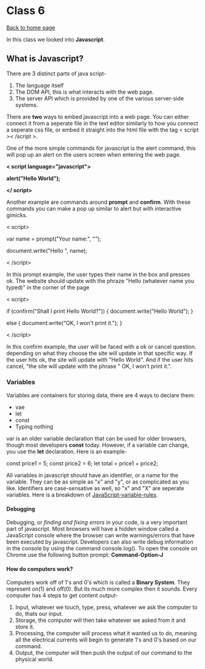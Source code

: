 # Class 6

[Back to home page](../README.md)

In this class we looked into **Javascript**.

## What is Javascript?

There are 3 distinct parts of java script-

1. The language itself
2. The DOM API, this is what interacts with the web page.
3. The server API which is provided by one of the various server-side systems.

There are **two** ways to embed javascript into a web page. You can either connect it from a seperate file in the text editor similarly to how you connect a seperate css file, or embed it straight into the html file with the tag < script >< /script >.

One of the more simple commands for javascript is the alert command, this will pop up an alert on the users screen when entering the web page.

**< script language="javascript">**

**alert("Hello World");**

**</ script>**

Another example are commands around **prompt** and **confirm**. With these commands you can make a pop up similar to alert but with interactive gimicks.

< script>

var name = prompt("Your name:", "");

document.write("Hello ", name);

< /script>

In this prompt example, the user types their name in the box and presses ok. The website should update with the phraze "Hello (whatever name you typed)" in the corner of the page

< script>

if (confirm("Shall I print Hello World?")) {
    document.write("Hello World");
}

else {
    document.write("OK, I won't print it.");
}

< /script>

In this confirm example, the user will be faced with a ok or cancel question. depending on what they choose the site will update in that specific way. If the user hits ok, the site will update with "Hello World". And if the user hits cancel, "the site will update with the phrase " OK, I won't print it.".

### Variables

Variables are containers for storing data, there are 4 ways to declare them:

- vae
- let
- const
- Typing nothing

var is an older variable declaration that can be used for older browsers, though most developers **const** today. However, if a variable can change, you use the **let** declaration. Here is an example-

const price1 = 5;
const price2 = 6;
let total = price1 + price2;

All variables in javascript should have an identifier, or a name for the variable. They can be as simple as "x" and "y", or as complicated as you like. Identifiers are case-sensative as well, so "x" and "X" are seperate variables. Here is a breakdown of
[JavaScript-variable-rules](https://www.w3schools.com/js/js_variables.asp).

#### Debugging

Debugging, or *finding and fixing errors* in your code, is a very important part of javascript. Most browsers will have a hidden window called a JavaScript console where the browser can write warnings/errors that have been executed by javascript. Developers can also write debug information in the console by using the command console.log(). To open the console on Chrome use the following button prompt: **Command-Option-J**

#### How do computers work?

Computers work off of 1's and 0's which is called a **Binary System**. They represent on(1) and off(0). But its much more complex then it sounds. Every computer has 4 steps to get content output-

1. Input, whatever we touch, type, press, whatever we ask the computer to do, thats our input.
2. Storage, the computer will then take whatever we asked from it and store it.
3. Processing, the computer will process what it wanted us to do, meaning all the electrical currents will begin to generate 1's and 0's based on our command.
4. Output, the computer will then push the output of our command to the physical world.